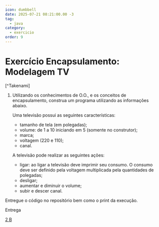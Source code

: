 ```yaml
---
icon: dumbbell
date: 2025-07-21 08:21:00.00 -3
tag:
  - java
category:
  - exercicio
order: 9
---
```


# Exercício Encapsulamento: Modelagem TV

[^Takenami]

1. Utilizando os conhecimentos de O.O.,  e os conceitos de encapsulamento,  construa um programa utilizando as informações abaixo. 

    Uma televisão possui as seguintes características:
    - tamanho de tela (em polegadas);
    - volume: de 1 a 10 iniciando em 5 (somente no construtor);
    - marca;
    - voltagem (220 e 110);
    - canal.

    A televisão pode realizar as seguintes ações:
    - ligar: ao ligar a televisão deve imprimir seu consumo. O consumo deve ser definido pela voltagem multiplicada pela quantidades de polegadas;
    - desligar;
    - aumentar e diminuir o volume;
    - subir e descer canal.

Entregue o código no repositório bem como o print da execução.

Entrega 

[2 B](https://classroom.github.com/a/HPbZHYVo)

<!-- @include: ../../../includes/bib.md -->
